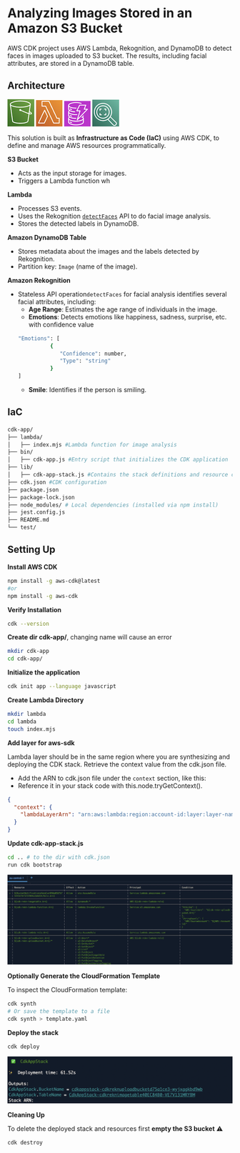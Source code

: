 # Analyzing Images Stored in an Amazon S3 Bucket
 
 AWS CDK project uses AWS Lambda, Rekognition, and DynamoDB to detect faces in images uploaded to S3 bucket. The results, including facial attributes, are stored in a DynamoDB table.


## **Architecture**
![S3 Bucket](./icons/s3.png)
![AWS Lambda](./icons/lambda.png)
![Amazon DynamoDB Table](./icons/ddb.png)
![Amazon Rekognition](./icons/rkg.png)

This solution is built as **Infrastructure as Code (IaC)** using AWS CDK, to define and manage AWS resources programmatically.


**S3 Bucket**

- Acts as the input storage for images.
- Triggers a Lambda function wh

**Lambda**

- Processes S3 events.
- Uses the Rekognition [`detectFaces`](https://docs.aws.amazon.com/rekognition/latest/APIReference/API_DetectFaces.html) API to do facial image analysis.
- Stores the detected labels in DynamoDB.

**Amazon DynamoDB Table**

- Stores metadata about the images and the labels detected by Rekognition.
- Partition key: `Image` (name of the image).

**Amazon Rekognition**

- Stateless API operation`detectFaces` for facial analysis identifies several facial attributes, including:
  - **Age Range**: Estimates the age range of individuals in the image.
  - **Emotions**: Detects emotions like happiness, sadness, surprise, etc. with confidence value
  ```bash
  "Emotions": [
            {
               "Confidence": number,
               "Type": "string"
            }
  ]
  ```
  - **Smile**: Identifies if the person is smiling.



## **IaC**

```bash
cdk-app/
├── lambda/
│   ├── index.mjs #Lambda function for image analysis
├── bin/
│   ├── cdk-app.js #Entry script that initializes the CDK application
├── lib/
│   ├── cdk-app-stack.js #Contains the stack definitions and resource configurations
├── cdk.json #CDK configuration
├── package.json
├── package-lock.json
├── node_modules/ # Local dependencies (installed via npm install)
├── jest.config.js
├── README.md
└── test/

```

## Setting Up 


**Install AWS CDK**
```bash
npm install -g aws-cdk@latest
#or
npm install -g aws-cdk
```
**Verify Installation**

```bash
cdk --version
```

**Create dir cdk-app/**, changing name will cause an error

```bash
mkdir cdk-app
cd cdk-app/
```

**Initialize the application**

```bash
cdk init app --language javascript
```

**Create Lambda Directory**

```bash
mkdir lambda
cd lambda
touch index.mjs
```

**Add layer for aws-sdk**

Lambda layer should be in the same region where you are synthesizing and deploying the CDK stack.
Retrieve the context value from the cdk.json file.

- Add the ARN to cdk.json file under the `context` section, like this:
- Reference it in your stack code with this.node.tryGetContext().

```json
{
  "context": {
    "lambdaLayerArn": "arn:aws:lambda:region:account-id:layer:layer-name:version"
  }
}
```

**Update cdk-app-stack.js**

```bash
cd .. # to the dir with cdk.json
run cdk bootstrap
```

![✅  Screenshot of successful bootstrap](./assets/cdkBootstrapScreen.png)


**Optionally Generate the CloudFormation Template**


To inspect the CloudFormation template:

```bash
cdk synth
# Or save the template to a file
cdk synth > template.yaml
```

**Deploy the stack**

```bash
cdk deploy
```

![✨ Screenshot of successful deployment](./assets/cdkDeployScreen.png)

**Cleaning Up**

To delete the deployed stack and resources first **empty the S3 bucket** ⚠️

```bash
cdk destroy
```
